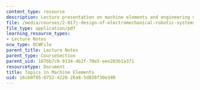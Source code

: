 ```yaml
---
content_type: resource
description: Lecture presentation on machine elements and engineering materials.
file: /media/courses/2-017j-design-of-electromechanical-robotic-systems-fall-2009/16cb0f850752422026a85d838f30e340_MIT2_017JF09_machines.pdf
file_type: application/pdf
learning_resource_types:
- Lecture Notes
ocw_type: OCWFile
parent_title: Lecture Notes
parent_type: CourseSection
parent_uid: 107bb7c0-9134-4b2f-70e5-eee203b1a371
resourcetype: Document
title: Topics in Machine Elements
uid: 16cb0f85-0752-4220-26a8-5d838f30e340
---
```

